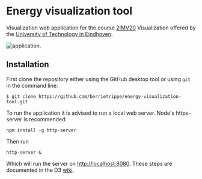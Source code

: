 # Energy visualization tool
Visualization web application for the course [2IMV20](https://www.win.tue.nl/~mwestenb/visualization.html) 
Visualization offered by the [University of Technology in Eindhoven](https://www.tue.nl/en/).

![application](https://i.imgur.com/SG6EFuC.jpg).  

## Installation

First clone the repository either using the GitHub desktop tool or using `git` in the command line:

```
$ git clone https://github.com/berrietrippe/energy-visualization-tool.git
```

To run the application it is advised to run a local web server. Node's https-server is recommended:

```
npm install -g http-server
```

Then run 

```
http-server &
```

Which will run the server on [http://localhost:8080]( http://localhost:8080).
These steps are documented in the D3 [wiki](https://github.com/d3/d3/wiki).  
